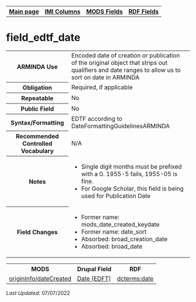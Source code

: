 <!DOCTYPE html>
<html>

<body>
<table style="width:100%">
  <tr>
    <th><a href="index.md">Main page</a></th>
	<th><a href="IMI.md">IMI Columns</a></th>
    <th><a href="MODS.md">MODS Fields</a></th>
    <th><a href="RDF.md">RDF Fields</a></th>
  </tr>
</table>

<h1>field_edtf_date</h1>
<table>
<tr>
	<th>ARMINDA Use</th>
	<td>Encoded date of creation or publication of the original object that strips out qualifiers and date ranges to allow us to sort on date in ARMINDA</td>
</tr>
<tr>
	<th>Obligation</th>
	<td>Required, if applicable</td>
</tr>
<tr>
	<th>Repeatable</th>
	<td>No</td>
</tr>
<tr>
	<th>Public Field</th>
	<td>No</td>
</tr>
<tr>
	<th>Syntax/Formatting</th>
	<td>EDTF according to DateFormattingGuidelinesARMINDA </td>
</tr>
<tr>
	<th>Recommended Controlled Vocabulary</th>
	<td>N/A</td>
</tr>
<tr>
	<th>Notes</th>
	<td>
		<ul>
			<li>Single digit months must be prefixed with a 0. 1955-5 fails, 1955-05 is fine.</li>
			<li>For Google Scholar, this field is being used for Publication Date</li>
		</ul>
	</td>
</tr>
<tr>
	<th>Field Changes</th>
	<td>
		<ul>
			<li>Former name: mods_date_created_keydate</li>
			<li>Former name: date_sort</li>
			<li>Absorbed: broad_creation_date</li>
			<li>Absorbed: broad_date</li>
		</ul>
	</td>
</tr>
</table>
<table>
	<tr>
		<th>MODS</th>
		<th>Drupal Field</th>
		<th>RDF</th>
	</tr>
	<tr>
		<td><a href="mods.originInfo.dateCreated.md">originInfo/dateCreated</a></td> 
		<td><a href="DrupalFields.md"Date>Date (EDFT)</a></td>
		<td><a href="rdf.dcterms.date.md">dcterms:date</a></td>
	</tr>
</table>
<p><i>Last Updated: </i>07/07/2022</p>
</body>
</html>
